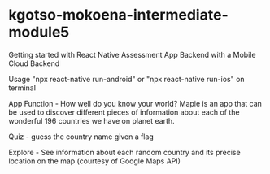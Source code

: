 # kgotso-mokoena-intermediate-module5
Getting started with React Native Assessment 
App Backend with a Mobile Cloud Backend

Usage
"npx react-native run-android" or "npx react-native run-ios" on terminal

App Function - 
How well do you know your world? Mapie is an app that can be used to discover different pieces of information about each of the wonderful 196 countries we have on planet earth.

Quiz - guess the country name given a flag

Explore - See information about each random country and its precise location on the map (courtesy of Google Maps API)
